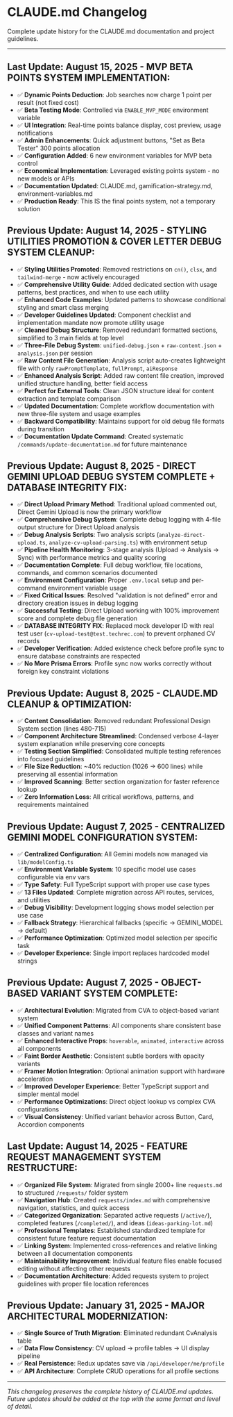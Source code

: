 # CLAUDE.md Changelog

Complete update history for the CLAUDE.md documentation and project guidelines.

---

## **Last Update**: August 15, 2025 - **MVP BETA POINTS SYSTEM IMPLEMENTATION**:
- ✅ **Dynamic Points Deduction**: Job searches now charge 1 point per result (not fixed cost)
- ✅ **Beta Testing Mode**: Controlled via `ENABLE_MVP_MODE` environment variable
- ✅ **UI Integration**: Real-time points balance display, cost preview, usage notifications
- ✅ **Admin Enhancements**: Quick adjustment buttons, "Set as Beta Tester" 300 points allocation
- ✅ **Configuration Added**: 6 new environment variables for MVP beta control
- ✅ **Economical Implementation**: Leveraged existing points system - no new models or APIs
- ✅ **Documentation Updated**: CLAUDE.md, gamification-strategy.md, environment-variables.md
- ✅ **Production Ready**: This IS the final points system, not a temporary solution

## **Previous Update**: August 14, 2025 - **STYLING UTILITIES PROMOTION & COVER LETTER DEBUG SYSTEM CLEANUP**:
- ✅ **Styling Utilities Promoted**: Removed restrictions on `cn()`, `clsx`, and `tailwind-merge` - now actively encouraged
- ✅ **Comprehensive Utility Guide**: Added dedicated section with usage patterns, best practices, and when to use each utility
- ✅ **Enhanced Code Examples**: Updated patterns to showcase conditional styling and smart class merging
- ✅ **Developer Guidelines Updated**: Component checklist and implementation mandate now promote utility usage
- ✅ **Cleaned Debug Structure**: Removed redundant formatted sections, simplified to 3 main fields at top level
- ✅ **Three-File Debug System**: `unified-debug.json` + `raw-content.json` + `analysis.json` per session
- ✅ **Raw Content File Generation**: Analysis script auto-creates lightweight file with only `rawPromptTemplate`, `fullPrompt`, `aiResponse`
- ✅ **Enhanced Analysis Script**: Added raw content file creation, improved unified structure handling, better field access
- ✅ **Perfect for External Tools**: Clean JSON structure ideal for content extraction and template comparison
- ✅ **Updated Documentation**: Complete workflow documentation with new three-file system and usage examples
- ✅ **Backward Compatibility**: Maintains support for old debug file formats during transition
- ✅ **Documentation Update Command**: Created systematic `/commands/update-documentation.md` for future maintenance

## **Previous Update**: August 8, 2025 - **DIRECT GEMINI UPLOAD DEBUG SYSTEM COMPLETE + DATABASE INTEGRITY FIX**:
- ✅ **Direct Upload Primary Method**: Traditional upload commented out, Direct Gemini Upload is now the primary workflow
- ✅ **Comprehensive Debug System**: Complete debug logging with 4-file output structure for Direct Upload analysis
- ✅ **Debug Analysis Scripts**: Two analysis scripts (`analyze-direct-upload.ts`, `analyze-cv-upload-parsing.ts`) with environment setup
- ✅ **Pipeline Health Monitoring**: 3-stage analysis (Upload → Analysis → Sync) with performance metrics and quality scoring
- ✅ **Documentation Complete**: Full debug workflow, file locations, commands, and common scenarios documented
- ✅ **Environment Configuration**: Proper `.env.local` setup and per-command environment variable usage
- ✅ **Fixed Critical Issues**: Resolved "validation is not defined" error and directory creation issues in debug logging
- ✅ **Successful Testing**: Direct Upload working with 100% improvement score and complete debug file generation
- ✅ **DATABASE INTEGRITY FIX**: Replaced mock developer ID with real test user (`cv-upload-test@test.techrec.com`) to prevent orphaned CV records
- ✅ **Developer Verification**: Added existence check before profile sync to ensure database constraints are respected
- ✅ **No More Prisma Errors**: Profile sync now works correctly without foreign key constraint violations

## **Previous Update**: August 8, 2025 - **CLAUDE.MD CLEANUP & OPTIMIZATION**: 
- ✅ **Content Consolidation**: Removed redundant Professional Design System section (lines 480-715)
- ✅ **Component Architecture Streamlined**: Condensed verbose 4-layer system explanation while preserving core concepts  
- ✅ **Testing Section Simplified**: Consolidated multiple testing references into focused guidelines
- ✅ **File Size Reduction**: ~40% reduction (1026 → 600 lines) while preserving all essential information
- ✅ **Improved Scanning**: Better section organization for faster reference lookup
- ✅ **Zero Information Loss**: All critical workflows, patterns, and requirements maintained

## **Previous Update**: August 7, 2025 - **CENTRALIZED GEMINI MODEL CONFIGURATION SYSTEM**: 
- ✅ **Centralized Configuration**: All Gemini models now managed via `lib/modelConfig.ts`
- ✅ **Environment Variable System**: 10 specific model use cases configurable via env vars
- ✅ **Type Safety**: Full TypeScript support with proper use case types
- ✅ **13 Files Updated**: Complete migration across API routes, services, and utilities
- ✅ **Debug Visibility**: Development logging shows model selection per use case
- ✅ **Fallback Strategy**: Hierarchical fallbacks (specific → GEMINI_MODEL → default)
- ✅ **Performance Optimization**: Optimized model selection per specific task
- ✅ **Developer Experience**: Single import replaces hardcoded model strings

## **Previous Update**: August 7, 2025 - **OBJECT-BASED VARIANT SYSTEM COMPLETE**: 
- ✅ **Architectural Evolution**: Migrated from CVA to object-based variant system
- ✅ **Unified Component Patterns**: All components share consistent base classes and variant names
- ✅ **Enhanced Interactive Props**: `hoverable`, `animated`, `interactive` across all components
- ✅ **Faint Border Aesthetic**: Consistent subtle borders with opacity variants
- ✅ **Framer Motion Integration**: Optional animation support with hardware acceleration
- ✅ **Improved Developer Experience**: Better TypeScript support and simpler mental model
- ✅ **Performance Optimizations**: Direct object lookup vs complex CVA configurations
- ✅ **Visual Consistency**: Unified variant behavior across Button, Card, Accordion components

## **Last Update**: August 14, 2025 - **FEATURE REQUEST MANAGEMENT SYSTEM RESTRUCTURE**:
- ✅ **Organized File System**: Migrated from single 2000+ line `requests.md` to structured `/requests/` folder system
- ✅ **Navigation Hub**: Created `requests/index.md` with comprehensive navigation, statistics, and quick access
- ✅ **Categorized Organization**: Separated active requests (`/active/`), completed features (`/completed/`), and ideas (`ideas-parking-lot.md`)
- ✅ **Professional Templates**: Established standardized template for consistent future feature request documentation  
- ✅ **Linking System**: Implemented cross-references and relative linking between all documentation components
- ✅ **Maintainability Improvement**: Individual feature files enable focused editing without affecting other requests
- ✅ **Documentation Architecture**: Added requests system to project guidelines with proper file location references

## **Previous Update**: January 31, 2025 - **MAJOR ARCHITECTURAL MODERNIZATION**: 
- ✅ **Single Source of Truth Migration**: Eliminated redundant CvAnalysis table
- ✅ **Data Flow Consistency**: CV upload → profile tables → UI display pipeline
- ✅ **Real Persistence**: Redux updates save via `/api/developer/me/profile`
- ✅ **API Architecture**: Complete CRUD operations for all profile sections

---

*This changelog preserves the complete history of CLAUDE.md updates. Future updates should be added at the top with the same format and level of detail.*